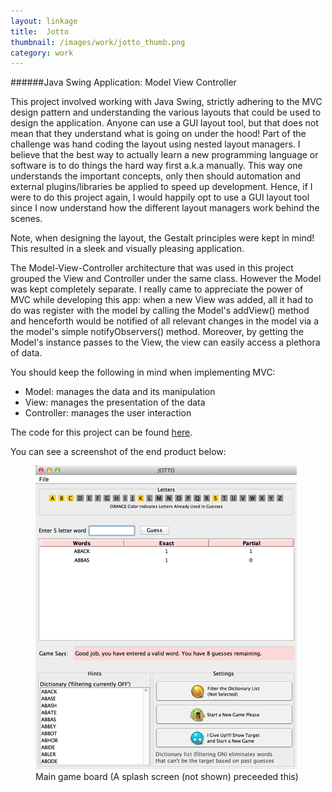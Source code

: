 ```yaml
---
layout: linkage
title: 	Jotto
thumbnail: /images/work/jotto_thumb.png
category: work
---
```


######Java Swing Application: Model View Controller

This project involved working with Java Swing, strictly adhering to the MVC design pattern and understanding the various layouts that could be used to design the application. Anyone can use a GUI layout tool, but that does not mean that they understand what is going on under the hood! Part of the challenge was hand coding the layout using nested layout managers. I believe that the best way to actually learn a new programming language or software is to do things the hard way first a.k.a manually. This way one understands the important concepts, only then should automation and external plugins/libraries be applied to speed up development. Hence, if I were to do this project again, I would happily opt to use a GUI layout tool since I now understand how the different layout managers work behind the scenes. 

Note, when designing the layout, the Gestalt principles were kept in mind! This resulted in a sleek and visually pleasing application. 

The Model-View-Controller architecture that was used in this project grouped the View and Controller under the same class. However the Model was kept completely separate. I really came to appreciate the power of MVC while developing this app: when a new View was added, all it had to do was register with the model by calling the Model's addView() method and henceforth would be notified of all relevant changes in the model via a the model's simple notifyObservers() method. Moreover, by getting the Model's instance passes to the View, the view can easily access a plethora of data. 

You should keep the following in mind when implementing MVC:

-  Model: manages the data and its manipulation
-  View: manages the presentation of the data 
- Controller: manages the user interaction



The code for this project can be found <a href="https://github.com/rrazd/JottoWordGame">here</a>.


You can see a screenshot of the end product below: 

<figure>
	<img src="/images/work/JottoMain.png" alt="JottoMain">
	<figurecaption>Main game board (A splash screen (not shown) preceeded this)</figurecaption>

</figure> 

